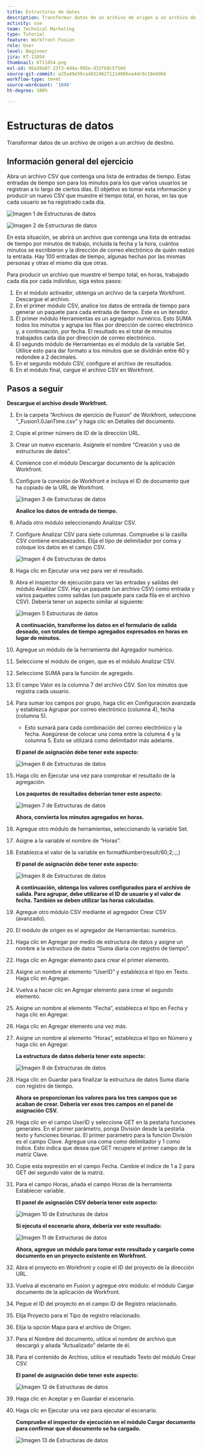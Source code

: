 ```yaml
---
title: Estructuras de datos
description: Transformar datos de un archivo de origen a un archivo de destino. (Debe tener entre 60 y 160 caracteres, pero tiene 58 caracteres)
activity: use
team: Technical Marketing
type: Tutorial
feature: Workfront Fusion
role: User
level: Beginner
jira: KT-11054
thumbnail: KT11054.png
exl-id: 06a39a87-23f3-4d4a-995e-d32fb9c5f50d
source-git-commit: a25a49e59ca483246271214886ea4dc9c10e8d66
workflow-type: tm+mt
source-wordcount: '1048'
ht-degree: 100%

---
```


# Estructuras de datos

Transformar datos de un archivo de origen a un archivo de destino.

## Información general del ejercicio

Abra un archivo CSV que contenga una lista de entradas de tiempo. Estas entradas de tiempo son para los minutos para los que varios usuarios se registran a lo largo de ciertos días. El objetivo es tomar esta información y producir un nuevo CSV que muestre el tiempo total, en horas, en las que cada usuario se ha registrado cada día.

![Imagen 1 de Estructuras de datos](../12-exercises/assets/data-structures-walkthrough-1.png)

![Imagen 2 de Estructuras de datos](../12-exercises/assets/data-structures-walkthrough-2.png)


En esta situación, se abrirá un archivo que contenga una lista de entradas de tiempo por minutos de trabajo, incluida la fecha y la hora, cuántos minutos se escribieron y la dirección de correo electrónico de quién realizó la entrada. Hay 100 entradas de tiempo, algunas hechas por las mismas personas y otras el mismo día que otras.

Para producir un archivo que muestre el tiempo total, en horas, trabajado cada día por cada individuo, siga estos pasos:

1. En el módulo activador, obtenga un archivo de la carpeta Workfront. Descargue el archivo.
1. En el primer módulo CSV, analice los datos de entrada de tiempo para generar un paquete para cada entrada de tiempo. Este es un iterador.
1. El primer módulo Herramientas es un agregador numérico. Esto SUMA todos los minutos y agrupa las filas por dirección de correo electrónico y, a continuación, por fecha. El resultado es el total de minutos trabajados cada día por dirección de correo electrónico.
1. El segundo módulo de Herramientas es el módulo de la variable Set. Utilice esto para dar formato a los minutos que se dividirán entre 60 y redondee a 2 decimales.
1. En el segundo módulo CSV, configure el archivo de resultados.
1. En el módulo final, cargue el archivo CSV en Workfront.

## Pasos a seguir

**Descargue el archivo desde Workfront.**

1. En la carpeta “Archivos de ejercicio de Fusion” de Workfront, seleccione “_Fusion1.0JanTime.csv” y haga clic en Detalles del documento.
1. Copie el primer número de ID de la dirección URL.
1. Crear un nuevo escenario. Asígnele el nombre “Creación y uso de estructuras de datos”.
1. Comience con el módulo Descargar documento de la aplicación Workfront.
1. Configure la conexión de Workfront e incluya el ID de documento que ha copiado de la URL de Workfront.

   ![Imagen 3 de Estructuras de datos](../12-exercises/assets/data-structures-walkthrough-3.png)

   **Analice los datos de entrada de tiempo.**

1. Añada otro módulo seleccionando Analizar CSV.
1. Configure Analizar CSV para siete columnas. Compruebe si la casilla CSV contiene encabezados. Elija el tipo de delimitador por coma y coloque los datos en el campo CSV.

   ![Imagen 4 de Estructuras de datos](../12-exercises/assets/data-structures-walkthrough-4.png)

1. Haga clic en Ejecutar una vez para ver el resultado.
1. Abra el inspector de ejecución para ver las entradas y salidas del módulo Analizar CSV. Hay un paquete (un archivo CSV) como entrada y varios paquetes como salidas (un paquete para cada fila en el archivo CSV). Debería tener un aspecto similar al siguiente:

   ![Imagen 5 Estructuras de datos](../12-exercises/assets/data-structures-walkthrough-5.png)

   **A continuación, transforme los datos en el formulario de salida deseado, con totales de tiempo agregados expresados en horas en lugar de minutos.**

1. Agregue un módulo de la herramienta del Agregador numérico.
1. Seleccione el módulo de origen, que es el módulo Analizar CSV.
1. Seleccione SUMA para la función de agregado.
1. El campo Valor es la columna 7 del archivo CSV. Son los minutos que registra cada usuario.
1. Para sumar los campos por grupo, haga clic en Configuración avanzada y establezca Agrupar por correo electrónico (columna 4), fecha (columna 5).

   + Esto sumará para cada combinación del correo electrónico y la fecha. Asegúrese de colocar una coma entre la columna 4 y la columna 5. Esto se utilizará como delimitador más adelante.

   **El panel de asignación debe tener este aspecto:**

   ![Imagen 6 de Estructuras de datos](../12-exercises/assets/data-structures-walkthrough-6.png)

1. Haga clic en Ejecutar una vez para comprobar el resultado de la agregación.

   **Los paquetes de resultados deberían tener este aspecto:**

   ![Imagen 7 de Estructuras de datos](../12-exercises/assets/data-structures-walkthrough-7.png)

   **Ahora, convierta los minutos agregados en horas.**

1. Agregue otro módulo de herramientas, seleccionando la variable Set.
1. Asigne a la variable el nombre de “Horas”.
1. Establezca el valor de la variable en formatNumber(result/60;2;.;,)

   **El panel de asignación debe tener este aspecto:**

   ![Imagen 8 de Estructuras de datos](../12-exercises/assets/data-structures-walkthrough-8.png)

   **A continuación, obtenga los valores configurados para el archivo de salida. Para agrupar, debe utilizarse el ID de usuario y el valor de fecha. También se deben utilizar las horas calculadas.**

1. Agregue otro módulo CSV mediante el agregador Crear CSV (avanzado).
1. El módulo de origen es el agregador de Herramientas: numérico.
1. Haga clic en Agregar por medio de estructura de datos y asigne un nombre a la estructura de datos “Suma diaria con registro de tiempo”.
1. Haga clic en Agregar elemento para crear el primer elemento.
1. Asigne un nombre al elemento “UserID” y establezca el tipo en Texto. Haga clic en Agregar.
1. Vuelva a hacer clic en Agregar elemento para crear el segundo elemento.
1. Asigne un nombre al elemento “Fecha”, establezca el tipo en Fecha y haga clic en Agregar.
1. Haga clic en Agregar elemento una vez más.
1. Asigne un nombre al elemento “Horas”, establezca el tipo en Número y haga clic en Agregar.

   **La estructura de datos debería tener este aspecto:**

   ![Imagen 9 de Estructuras de datos](../12-exercises/assets/data-structures-walkthrough-9.png)

1. Haga clic en Guardar para finalizar la estructura de datos Suma diaria con registro de tiempo.

   **Ahora se proporcionan los valores para los tres campos que se acaban de crear. Debería ver esos tres campos en el panel de asignación CSV.**

1. Haga clic en el campo UserID y seleccione GET en la pestaña funciones generales. En el primer parámetro, ponga División desde la pestaña texto y funciones binarias. El primer parámetro para la función División es el campo Clave. Agregue una coma como delimitador y 1 como índice. Esto indica que desea que GET recupere el primer campo de la matriz Clave.
1. Copie esta expresión en el campo Fecha. Cambie el índice de 1 a 2 para GET del segundo valor de la matriz.
1. Para el campo Horas, añada el campo Horas de la herramienta Establecer variable.

   **El panel de asignación CSV debería tener este aspecto:**

   ![Imagen 10 de Estructuras de datos](../12-exercises/assets/data-structures-walkthrough-10.png)

   **Si ejecuta el escenario ahora, debería ver este resultado:**

   ![Imagen 11 de Estructuras de datos](../12-exercises/assets/data-structures-walkthrough-11.png)

   **Ahora, agregue un módulo para tomar este resultado y cargarlo como documento en un proyecto existente en Workfront.**

1. Abra el proyecto en Workfront y copie el ID del proyecto de la dirección URL.
1. Vuelva al escenario en Fusion y agregue otro módulo: el módulo Cargar documento de la aplicación de Workfront.
1. Pegue el ID del proyecto en el campo ID de Registro relacionado.
1. Elija Proyecto para el Tipo de registro relacionado.
1. Elija la opción Mapa para el archivo de Origen.
1. Para el Nombre del documento, utilice el nombre de archivo que descargó y añada “Actualizado” delante de él.
1. Para el contenido de Archivo, utilice el resultado Texto del módulo Crear CSV.

   **El panel de asignación debe tener este aspecto:**

   ![Imagen 12 de Estructuras de datos](../12-exercises/assets/data-structures-walkthrough-12.png)

1. Haga clic en Aceptar y en Guardar el escenario.
1. Haga clic en Ejecutar una vez para ejecutar el escenario.

   **Compruebe el inspector de ejecución en el módulo Cargar documento para confirmar que el documento se ha cargado.**

   ![Imagen 13 de Estructuras de datos](../12-exercises/assets/data-structures-walkthrough-13.png)
